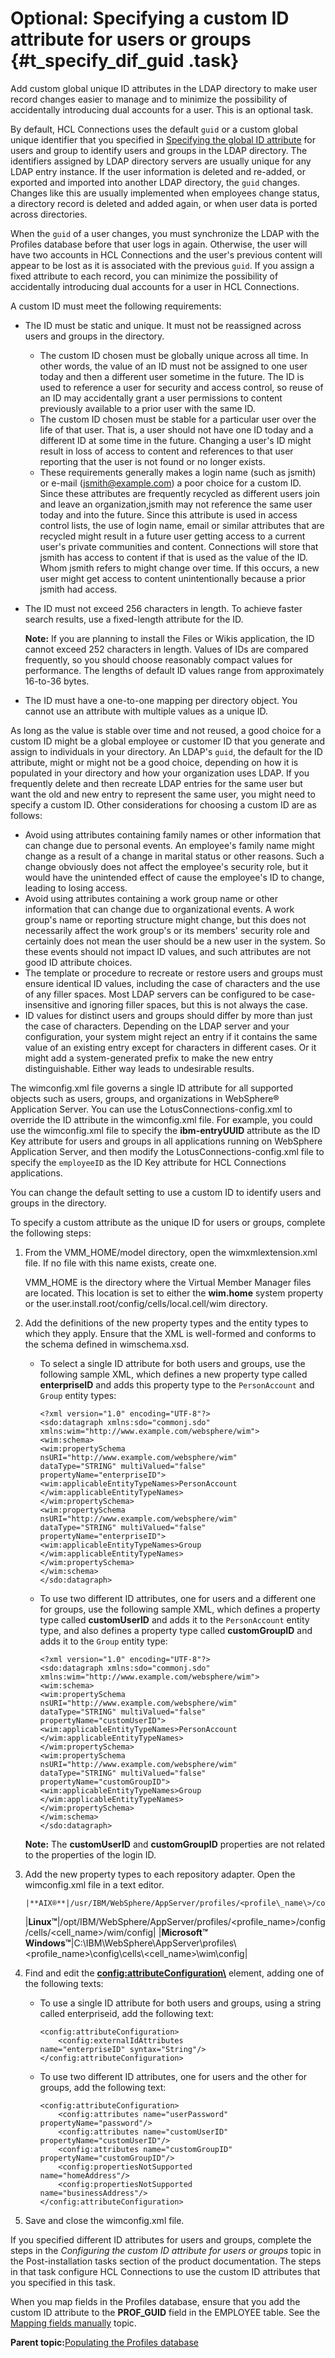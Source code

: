 # Optional: Specifying a custom ID attribute for users or groups {#t_specify_dif_guid .task}

Add custom global unique ID attributes in the LDAP directory to make user record changes easier to manage and to minimize the possibility of accidentally introducing dual accounts for a user. This is an optional task.

By default, HCL Connections uses the default `guid` or a custom global unique identifier that you specified in [Specifying the global ID attribute](c_specify_guid.md) for users and group to identify users and groups in the LDAP directory. The identifiers assigned by LDAP directory servers are usually unique for any LDAP entry instance. If the user information is deleted and re-added, or exported and imported into another LDAP directory, the `guid` changes. Changes like this are usually implemented when employees change status, a directory record is deleted and added again, or when user data is ported across directories.

When the `guid` of a user changes, you must synchronize the LDAP with the Profiles database before that user logs in again. Otherwise, the user will have two accounts in HCL Connections and the user's previous content will appear to be lost as it is associated with the previous `guid`. If you assign a fixed attribute to each record, you can minimize the possibility of accidentally introducing dual accounts for a user in HCL Connections.

A custom ID must meet the following requirements:

-   The ID must be static and unique. It must not be reassigned across users and groups in the directory.
    -   The custom ID chosen must be globally unique across all time. In other words, the value of an ID must not be assigned to one user today and then a different user sometime in the future. The ID is used to reference a user for security and access control, so reuse of an ID may accidentally grant a user permissions to content previously available to a prior user with the same ID.
    -   The custom ID chosen must be stable for a particular user over the life of that user. That is, a user should not have one ID today and a different ID at some time in the future. Changing a user's ID might result in loss of access to content and references to that user reporting that the user is not found or no longer exists.
    -   These requirements generally makes a login name \(such as jsmith\) or e-mail \(jsmith@example.com\) a poor choice for a custom ID. Since these attributes are frequently recycled as different users join and leave an organization,jsmith may not reference the same user today and into the future. Since this attribute is used in access control lists, the use of login name, email or similar attributes that are recycled might result in a future user getting access to a current user's private communities and content. Connections will store that jsmith has access to content if that is used as the value of the ID. Whom jsmith refers to might change over time. If this occurs, a new user might get access to content unintentionally because a prior jsmith had access.
-   The ID must not exceed 256 characters in length. To achieve faster search results, use a fixed-length attribute for the ID.

    **Note:** If you are planning to install the Files or Wikis application, the ID cannot exceed 252 characters in length. Values of IDs are compared frequently, so you should choose reasonably compact values for performance. The lengths of default ID values range from approximately 16-to-36 bytes.

-   The ID must have a one-to-one mapping per directory object. You cannot use an attribute with multiple values as a unique ID.

As long as the value is stable over time and not reused, a good choice for a custom ID might be a global employee or customer ID that you generate and assign to individuals in your directory. An LDAP's `guid`, the default for the ID attribute, might or might not be a good choice, depending on how it is populated in your directory and how your organization uses LDAP. If you frequently delete and then recreate LDAP entries for the same user but want the old and new entry to represent the same user, you might need to specify a custom ID. Other considerations for choosing a custom ID are as follows:

-   Avoid using attributes containing family names or other information that can change due to personal events. An employee's family name might change as a result of a change in marital status or other reasons. Such a change obviously does not affect the employee's security role, but it would have the unintended effect of cause the employee's ID to change, leading to losing access.
-   Avoid using attributes containing a work group name or other information that can change due to organizational events. A work group's name or reporting structure might change, but this does not necessarily affect the work group's or its members' security role and certainly does not mean the user should be a new user in the system. So these events should not impact ID values, and such attributes are not good ID attribute choices.
-   The template or procedure to recreate or restore users and groups must ensure identical ID values, including the case of characters and the use of any filler spaces. Most LDAP servers can be configured to be case-insensitive and ignoring filler spaces, but this is not always the case.
-   ID values for distinct users and groups should differ by more than just the case of characters. Depending on the LDAP server and your configuration, your system might reject an entry if it contains the same value of an existing entry except for characters in different cases. Or it might add a system-generated prefix to make the new entry distinguishable. Either way leads to undesirable results.

The wimconfig.xml file governs a single ID attribute for all supported objects such as users, groups, and organizations in WebSphere® Application Server. You can use the LotusConnections-config.xml to override the ID attribute in the wimconfig.xml file. For example, you could use the wimconfig.xml file to specify the **ibm-entryUUID** attribute as the ID Key attribute for users and groups in all applications running on WebSphere Application Server, and then modify the LotusConnections-config.xml file to specify the `employeeID` as the ID Key attribute for HCL Connections applications.

You can change the default setting to use a custom ID to identify users and groups in the directory.

To specify a custom attribute as the unique ID for users or groups, complete the following steps:

1.  From the VMM\_HOME/model directory, open the wimxmlextension.xml file. If no file with this name exists, create one.

    VMM\_HOME is the directory where the Virtual Member Manager files are located. This location is set to either the **wim.home** system property or the user.install.root/config/cells/local.cell/wim directory.

2.  Add the definitions of the new property types and the entity types to which they apply. Ensure that the XML is well-formed and conforms to the schema defined in wimschema.xsd.

    -   To select a single ID attribute for both users and groups, use the following sample XML, which defines a new property type called **enterpriseID** and adds this property type to the `PersonAccount` and `Group` entity types:

        ```
        <?xml version="1.0" encoding="UTF-8"?>
        <sdo:datagraph xmlns:sdo="commonj.sdo" 
        xmlns:wim="http://www.example.com/websphere/wim">
        <wim:schema>
        <wim:propertySchema 
        nsURI="http://www.example.com/websphere/wim" 
        dataType="STRING" multiValued="false" 
        propertyName="enterpriseID">
        <wim:applicableEntityTypeNames>PersonAccount
        </wim:applicableEntityTypeNames>
        </wim:propertySchema>
        <wim:propertySchema 
        nsURI="http://www.example.com/websphere/wim" 
        dataType="STRING" multiValued="false" 
        propertyName="enterpriseID">
        <wim:applicableEntityTypeNames>Group
        </wim:applicableEntityTypeNames>
        </wim:propertySchema>
        </wim:schema>
        </sdo:datagraph> 
        ```

    -   To use two different ID attributes, one for users and a different one for groups, use the following sample XML, which defines a property type called **customUserID** and adds it to the `PersonAccount` entity type, and also defines a property type called **customGroupID** and adds it to the `Group` entity type:

        ```
        <?xml version="1.0" encoding="UTF-8"?>
        <sdo:datagraph xmlns:sdo="commonj.sdo" 
        xmlns:wim="http://www.example.com/websphere/wim">
        <wim:schema>
        <wim:propertySchema 
        nsURI="http://www.example.com/websphere/wim" 
        dataType="STRING" multiValued="false" 
        propertyName="customUserID">
        <wim:applicableEntityTypeNames>PersonAccount
        </wim:applicableEntityTypeNames>
        </wim:propertySchema>
        <wim:propertySchema 
        nsURI="http://www.example.com/websphere/wim" 
        dataType="STRING" multiValued="false" 
        propertyName="customGroupID">
        <wim:applicableEntityTypeNames>Group
        </wim:applicableEntityTypeNames>
        </wim:propertySchema>
        </wim:schema>
        </sdo:datagraph> 
        ```

    **Note:** The **customUserID** and **customGroupID** properties are not related to the properties of the login ID.

3.  Add the new property types to each repository adapter. Open the wimconfig.xml file in a text editor.

        |**AIX®**|/usr/IBM/WebSphere/AppServer/profiles/<profile\_name\>/config/cells/<cell\_name\>/wim/config|
    |**Linux™**|/opt/IBM/WebSphere/AppServer/profiles/<profile\_name\>/config/cells/<cell\_name\>/wim/config|
    |**Microsoft™ Windows™**|C:\\IBM\\WebSphere\\AppServer\\profiles\\<profile\_name\>\\config\\cells\\<cell\_name\>\\wim\\config|

4.  Find and edit the **<config:attributeConfiguration\>** element, adding one of the following texts:

    -   To use a single ID attribute for both users and groups, using a string called enterpriseid, add the following text:

        ```
        <config:attributeConfiguration>
        	<config:externalIdAttributes 
        name="enterpriseID" syntax="String"/>
        </config:attributeConfiguration>  
        ```

    -   To use two different ID attributes, one for users and the other for groups, add the following text:

        ```
        <config:attributeConfiguration>
        	<config:attributes name="userPassword" 
        propertyName="password"/>
        	<config:attributes name="customUserID" 
        propertyName="customUserID"/>
        	<config:attributes name="customGroupID" 
        propertyName="customGroupID"/>
        	<config:propertiesNotSupported 
        name="homeAddress"/>
        	<config:propertiesNotSupported 
        name="businessAddress"/>
        </config:attributeConfiguration> 
        ```

5.  Save and close the wimconfig.xml file.


If you specified different ID attributes for users and groups, complete the steps in the *Configuring the custom ID attribute for users or groups* topic in the Post-installation tasks section of the product documentation. The steps in that task configure HCL Connections to use the custom ID attributes that you specified in this task.

When you map fields in the Profiles database, ensure that you add the custom ID attribute to the **PROF\_GUID** field in the EMPLOYEE table. See the [Mapping fields manually](t_prof_tdi_mapfields.md) topic.

**Parent topic:**[Populating the Profiles database](../install/t_prof_install_profiles_db.md)

